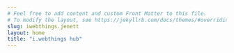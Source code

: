 ```yaml
---
# Feel free to add content and custom Front Matter to this file.
# To modify the layout, see https://jekyllrb.com/docs/themes/#overriding-theme-defaults
slug: iwebthings.jenett
layout: home
title: "i.webthings hub"
---
```

 
